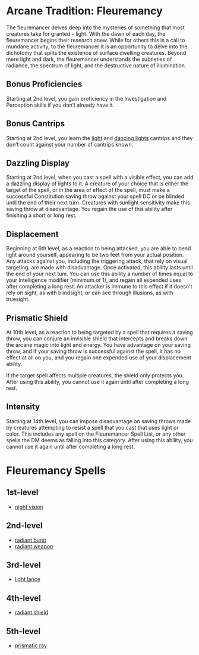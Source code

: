 # Arcane Tradition: Fleuremancy
The fleuremancer delves deep into the mysteries of something that most creatures take for granted – light. With the dawn of each day, the fleuremancer begins their research anew. While for others this is a call to mundane activity, to the fleuremancer it is an opportunity to delve into the dichotomy that splits the existence of surface dwelling creatures. Beyond mere light and dark, the fleuremancer understands the subtleties of radiance, the spectrum of light, and the destructive nature of illumination.

## Bonus Proficiencies
Starting at 2nd level, you gain proficiency in the Investigation and Perception skills if you don’t already have it.

## Bonus Cantrips
Starting at 2nd level, you learn the [light]() and [dancing lights]() cantrips and they don’t count against your number of cantrips known.

## Dazzling Display
Starting at 2nd level, when you cast a spell with a visible effect, you can add a dazzling display of lights to it. A creature of your choice that is either the target of the spell, or in the area of effect of the spell, must make a successful Constitution saving throw against your spell DC or be blinded until the end of their next turn. Creatures with sunlight sensitivity make this saving throw at disadvantage. You regain the use of this ability after finishing a short or long rest.

## Displacement
Beginning at 6th level, as a reaction to being attacked, you are able to bend light around yourself, appearing to be two feet from your actual position. Any attacks against you, including the triggering attack, that rely on visual targeting, are made with disadvantage. Once activated, this ability lasts until the end of your next tum. You can use this ability a number of times equal to your Intelligence modifier (minimum of 1), and regain all expended uses after completing a long rest. An attacker is immune to this effect if it doesn't rely on sight, as with blindsight, or can see through illusions, as with truesight.

## Prismatic Shield
At 10th level, as a reaction to being targeted by a spell that requires a saving throw, you can conjure an invisible shield that intercepts and breaks down the arcane magic into light and energy. You have advantage on your saving throw, and if your saving throw is successful against the spell, it has no effect at all on you, and you regain one expended use of your displacement ability.

If the target spell affects multiple creatures, the shield only protects you. After using this ability, you cannot use it again until after completing a long rest.

## Intensity
Starting at 14th level, you can impose disadvantage on saving throws made by creatures attempting to resist a spell that you cast that uses light or color. This includes any spell on the Fleuremancer Spell List, or any other spells the DM deems as falling into this category. After using this ability, you cannot use it again until after completing a long rest.

# Fleuremancy Spells

## 1st-level
* [night vision](../../Magic/Spells/night-vision.md)

## 2nd-level
* [radiant burst](../../Magic/Spells/radiant-burst.md)
* [radiant weapon](../../Magic/Spells/radiant-weapon.md)

## 3rd-level
* [light lance](../../Magic/Spells/light-lance.md)

## 4th-level
* [radiant shield](../../Magic/Spells/radiant-shield.md)

## 5th-level
* [prismatic ray](../../Magic/Spells/prismatic-ray.md)


